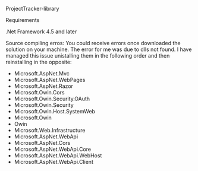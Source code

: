 ProjectTracker-library

Requirements

.Net Framework 4.5 and later

Source compiling erros:
You could receive errors once downloaded the solution on your machine. The error for me was due to dlls not found.
I have managed this issue unistalling them in the following order and then reinstalling in the opposite:

- Microsoft.AspNet.Mvc
- Microsoft.AspNet.WebPages
- Microsoft.AspNet.Razor
- Microsoft.Owin.Cors
- Microsoft.Owin.Security.OAuth
- Microsoft.Owin.Security
- Microsoft.Owin.Host.SystemWeb
- Microsoft.Owin
- Owin
- Microsoft.Web.Infrastructure
- Microsoft.AspNet.WebApi
- Microsoft.AspNet.Cors
- Microsoft.AspNet.WebApi.Core
- Microsoft.AspNet.WebApi.WebHost
- Microsoft.AspNet.WebApi.Client
